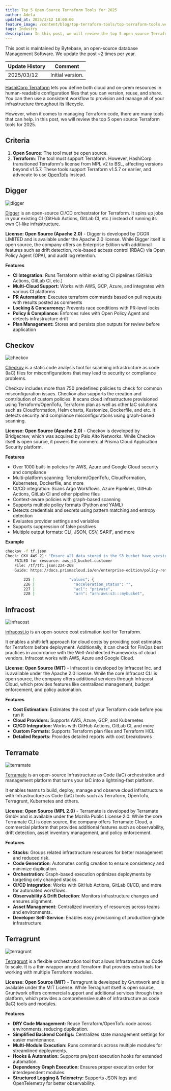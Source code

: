 ```yaml
---
title: Top 5 Open Source Terraform Tools for 2025
author: Adela
updated_at: 2025/3/12 18:00:00
feature_image: /content/blog/top-terraform-tools/top-terraform-tools.webp
tags: Industry
description: In this post, we will review the top 5 open source Terraform tools for 2025.
---
```


<HintBlock type="info">

This post is maintained by Bytebase, an open-source database Management Software. We update the post ~2 times per year.

</HintBlock>

| Update History | Comment          |
| -------------- | ---------------- |
| 2025/03/12     | Initial version. |

[HashiCorp Terraform](https://www.terraform.io/) lets you define both cloud and on-prem resources in human-readable configuration files that you can version, reuse, and share. You can then use a consistent workflow to provision and manage all of your infrastructure throughout its lifecycle.

However, when it comes to managing Terraform code, there are many tools that can help. In this post, we will review the top 5 open source Terraform tools for 2025.

## Criteria

1. **Open Source**: The tool must be open source.
1. **Terraform**: The tool must support Terraform. However, HashiCorp transitioned Terraform's license from MPL v2 to BSL, affecting versions beyond v1.5.7. These tools support Terraform v1.5.7 or earlier, and advocate to use [OpenTofu](https://opentofu.org/) instead.

## Digger

![digger](/content/blog/top-terraform-tools/digger.webp)

[Digger](https://digger.dev/) is an open-source CI/CD orchestrator for Terraform. It spins up jobs in your existing CI (GitHub Actions, GitLab CI, etc.) instead of running its own CI-like infrastructure.

**License: Open Source (Apache 2.0)** - Digger is developed by DGGR LIMITED and is available under the Apache 2.0 license. While Digger itself is open source, the company offers an Enterprise Edition with additional features such as drift detection, role-based access control (RBAC) via Open Policy Agent (OPA), and audit log retention.

**Features**

- **CI Integration:** Runs Terraform within existing CI pipelines (GitHub Actions, GitLab CI, etc.)
- **Multi-Cloud Support:** Works with AWS, GCP, Azure, and integrates with various CI platforms
- **PR Automation:** Executes terraform commands based on pull requests with results posted as comments
- **Locking & Concurrency:** Prevents race conditions with PR-level locks
- **Policy & Compliance:** Enforces rules with Open Policy Agent and detects infrastructure drift
- **Plan Management:** Stores and persists plan outputs for review before application

## Checkov

![checkov](/content/blog/top-terraform-tools/checkov.webp)

[Checkov](https://www.checkov.io/) is a static code analysis tool for scanning infrastructure as code (IaC) files for misconfigurations that may lead to security or compliance problems.

Checkov includes more than 750 predefined policies to check for common misconfiguration issues. Checkov also supports the creation and contribution of custom policies. It scans cloud infrastructure provisioned using Terraform/OpenTofu, Terraform plan as well as other IaC solutions such as Cloudformation, Helm charts, Kustomize, Dockerfile, and etc. It detects security and compliance misconfigurations using graph-based scanning.

**License: Open Source (Apache 2.0)** - Checkov is developed by Bridgecrew, which was acquired by Palo Alto Networks. While Checkov itself is open source, it powers the commercial Prisma Cloud Application Security platform.

**Features**

- Over 1000 built-in policies for AWS, Azure and Google Cloud security and compliance
- Multi-platform scanning: Terraform/OpenTofu, CloudFormation, Kubernetes, Dockerfile, and more
- CI/CD integration: Scans Argo Workflows, Azure Pipelines, GitHub Actions, GitLab CI and other pipeline files
- Context-aware policies with graph-based scanning
- Supports multiple policy formats (Python and YAML)
- Detects credentials and secrets using pattern matching and entropy detection
- Evaluates provider settings and variables
- Supports suppression of false positives
- Multiple output formats: CLI, JSON, CSV, SARIF, and more

**Example**

```bash
checkov -f tf.json
Check: CKV_AWS_21: "Ensure all data stored in the S3 bucket have versioning enabled"
	FAILED for resource: aws_s3_bucket.customer
	File: /tf/tf1.json:224-268
	Guide: https://docs.prismacloud.io/en/enterprise-edition/policy-reference/aws-policies/s3-policies/s3-16-enable-versioning

		225 |               "values": {
		226 |                 "acceleration_status": "",
		227 |                 "acl": "private",
		228 |                 "arn": "arn:aws:s3:::mybucket",
```

## Infracost

![infracost](/content/blog/top-terraform-tools/infracost.webp)

[infracost.io](https://infracost.io/) is an open-source cost estimation tool for Terraform.

It enables a shift-left approach for cloud costs by providing cost estimates for Terraform before deployment. Additionally, it can check for FinOps best practices in accordance with the Well-Architected Frameworks of cloud vendors. Infracost works with AWS, Azure and Google Cloud.

**License: Open Source (MIT)** - Infracost is developed by Infracost Inc. and is available under the Apache 2.0 license. While the core Infracost CLI is open source, the company offers additional services through Infracost Cloud, which provides features like centralized management, budget enforcement, and policy automation.

**Features**

- **Cost Estimation:** Estimates the cost of your Terraform code before you run it
- **Cloud Providers:** Supports AWS, Azure, GCP, and Kubernetes
- **CI/CD Integration:** Works with GitHub Actions, GitLab CI, and more
- **Custom Formats:** Supports Terraform plan files and Terraform HCL
- **Detailed Reports:** Provides detailed reports with cost breakdowns

## Terramate

![terramate](/content/blog/top-terraform-tools/terramate.webp)

[Terramate](https://terramate.io/) is an open-source Infrastructure as Code (IaC) orchestration and management platform that turns your IaC into a lightning-fast platform.

It enables teams to build, deploy, manage and observe cloud infrastructure with Infrastructure as Code (IaC) tools such as Terraform, OpenTofu, Terragrunt, Kubernetes and others.

**License: Open Source (MPL 2.0)** - Terramate is developed by Terramate GmbH and is available under the Mozilla Public License 2.0. While the core Terramate CLI is open source, the company offers Terramate Cloud, a commercial platform that provides additional features such as observability, drift detection, asset inventory management, and policy enforcement.

**Features**

- **Stacks**: Groups related infrastructure resources for better management and reduced risk.
- **Code Generation**: Automates config creation to ensure consistency and minimize duplication.
- **Orchestration**: Graph-based execution optimizes deployments by targeting only changed stacks.
- **CI/CD Integration**: Works with GitHub Actions, GitLab CI/CD, and more for automated workflows.
- **Observability & Drift Detection**: Monitors infrastructure changes and ensures alignment.
- **Asset Management**: Centralized inventory of resources across teams and environments.
- **Developer Self-Service**: Enables easy provisioning of production-grade infrastructure.

## Terragrunt

![terragrunt](/content/blog/top-terraform-tools/terragrunt.webp)

[Terragrunt](https://terragrunt.gruntwork.io/) is a flexible orchestration tool that allows Infrastructure as Code to scale. It is a thin wrapper around Terraform that provides extra tools for working with multiple Terraform modules.

**License: Open Source (MIT)** - Terragrunt is developed by Gruntwork and is available under the MIT License. While Terragrunt itself is open source, Gruntwork offers commercial support and additional services through their platform, which provides a comprehensive suite of infrastructure as code (IaC) tools and modules.

**Features**

- **DRY Code Management:** Reuse Terraform/OpenTofu code across environments, reducing duplication.
- **Simplified Backend Configs:** Centralizes state management settings for easier maintenance.
- **Multi-Module Execution:** Runs commands across multiple modules for streamlined deployments.
- **Hooks & Automation:** Supports pre/post execution hooks for extended automation.
- **Dependency Graph Execution:** Ensures proper execution order for interdependent modules.
- **Structured Logging & Telemetry:** Supports JSON logs and OpenTelemetry for better observability.

